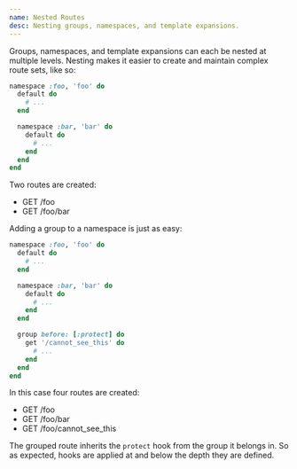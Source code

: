 ```yaml
---
name: Nested Routes
desc: Nesting groups, namespaces, and template expansions.
---
```


Groups, namespaces, and template expansions can each be nested at multiple levels. Nesting makes it easier to create and maintain complex route sets, like so:

```ruby
namespace :foo, 'foo' do
  default do
    # ...
  end

  namespace :bar, 'bar' do
    default do
      # ...
    end
  end
end
```

Two routes are created:

  - GET /foo
  - GET /foo/bar

Adding a group to a namespace is just as easy:

```ruby
namespace :foo, 'foo' do
  default do
    # ...
  end

  namespace :bar, 'bar' do
    default do
      # ...
    end
  end

  group before: [:protect] do
    get '/cannot_see_this' do
      # ...
    end
  end
end
```

In this case four routes are created:

  - GET /foo
  - GET /foo/bar
  - GET /foo/cannot_see_this

The grouped route inherits the `protect` hook from the group it belongs in. So as expected, hooks are applied at and below the depth they are defined.
